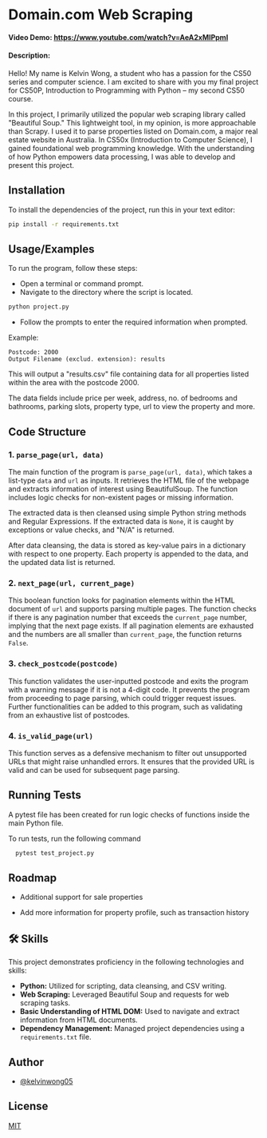 # Domain.com Web Scraping

#### Video Demo:  <https://www.youtube.com/watch?v=AeA2xMIPpmI>

#### Description:

Hello! My name is Kelvin Wong, a student who has a passion for the CS50 series and computer science. I am excited to share with you my final project for CS50P, Introduction to Programming with Python – my second CS50 course.

In this project, I primarily utilized the popular web scraping library called "Beautiful Soup." This lightweight tool, in my opinion, is more approachable than Scrapy. I used it to parse properties listed on Domain.com, a major real estate website in Australia. In CS50x (Introduction to Computer Science), I gained foundational web programming knowledge. With the understanding of how Python empowers data processing, I was able to develop and present this project.


## Installation

To install the dependencies of the project, run this in your text editor:

```bash
pip install -r requirements.txt
```

## Usage/Examples

To run the program, follow these steps:

* Open a terminal or command prompt.
* Navigate to the directory where the script is located.


```bash
python project.py
```

* Follow the prompts to enter the required information when prompted.

Example:

    Postcode: 2000
    Output Filename (exclud. extension): results


This will output a "results.csv" file containing data for all properties listed within the area with the postcode 2000.

The data fields include price per week, address, no. of bedrooms and bathrooms, parking slots, property type, url to view the property and more.
## Code Structure

### 1. `parse_page(url, data)`

The main function of the program is `parse_page(url, data)`, which takes a list-type `data` and `url` as inputs. It retrieves the HTML file of the webpage and extracts information of interest using BeautifulSoup. The function includes logic checks for non-existent pages or missing information.

The extracted data is then cleansed using simple Python string methods and Regular Expressions. If the extracted data is `None`, it is caught by exceptions or value checks, and "N/A" is returned.

After data cleansing, the data is stored as key-value pairs in a dictionary with respect to one property. Each property is appended to the data, and the updated data list is returned.

### 2. `next_page(url, current_page)`

This boolean function looks for pagination elements within the HTML document of `url` and supports parsing multiple pages. The function checks if there is any pagination number that exceeds the `current_page` number, implying that the next page exists. If all pagination elements are exhausted and the numbers are all smaller than `current_page`, the function returns `False`.

### 3. `check_postcode(postcode)`

This function validates the user-inputted postcode and exits the program with a warning message if it is not a 4-digit code. It prevents the program from proceeding to page parsing, which could trigger request issues. Further functionalities can be added to this program, such as validating from an exhaustive list of postcodes.

### 4. `is_valid_page(url)`

This function serves as a defensive mechanism to filter out unsupported URLs that might raise unhandled errors. It ensures that the provided URL is valid and can be used for subsequent page parsing.




## Running Tests

A pytest file has been created for run logic checks of functions inside the main Python file.

To run tests, run the following command

```bash
  pytest test_project.py
```


## Roadmap

- Additional support for sale properties

- Add more information for property profile, such as transaction history


## 🛠 Skills

This project demonstrates proficiency in the following technologies and skills:

- **Python:** Utilized for scripting, data cleansing, and CSV writing.
- **Web Scraping:** Leveraged Beautiful Soup and requests for web scraping tasks.
- **Basic Understanding of HTML DOM:** Used to navigate and extract information from HTML documents.
- **Dependency Management:** Managed project dependencies using a `requirements.txt` file.


## Author

- [@kelvinwong05](https://www.github.com/kelvinwong05)


## License

[MIT](https://choosealicense.com/licenses/mit/)


